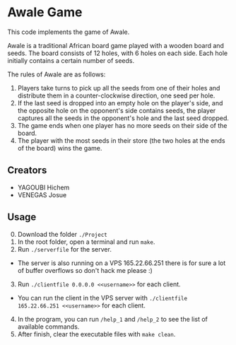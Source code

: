 # Awale Game
This code implements the game of Awale.

Awale is a traditional African board game played with a wooden board and seeds. The board consists of 12 holes, with 6 holes on each side. Each hole initially contains a certain number of seeds.

The rules of Awale are as follows:
1. Players take turns to pick up all the seeds from one of their holes and distribute them in a counter-clockwise direction, one seed per hole.
2. If the last seed is dropped into an empty hole on the player's side, and the opposite hole on the opponent's side contains seeds, the player captures all the seeds in the opponent's hole and the last seed dropped.
3. The game ends when one player has no more seeds on their side of the board.
4. The player with the most seeds in their store (the two holes at the ends of the board) wins the game.


## Creators
- YAGOUBI Hichem
- VENEGAS Josue


## Usage
0. Download the folder `./Project`
1. In the root folder, open a terminal and run `make`.
2. Run `./serverfile` for the server. 
-  The server is also running on a VPS 165.22.66.251 there is for sure a lot of buffer overflows so don't hack me please :)
3. Run `./clientfile 0.0.0.0 <<username>>` for each client.
-  You can run the client in the VPS server with `./clientfile 165.22.66.251 <<username>>` for each client.
4. In the program, you can run `/help_1` and `/help_2` to see the list of available commands.
5. After finish, clear the executable files with `make clean`.
